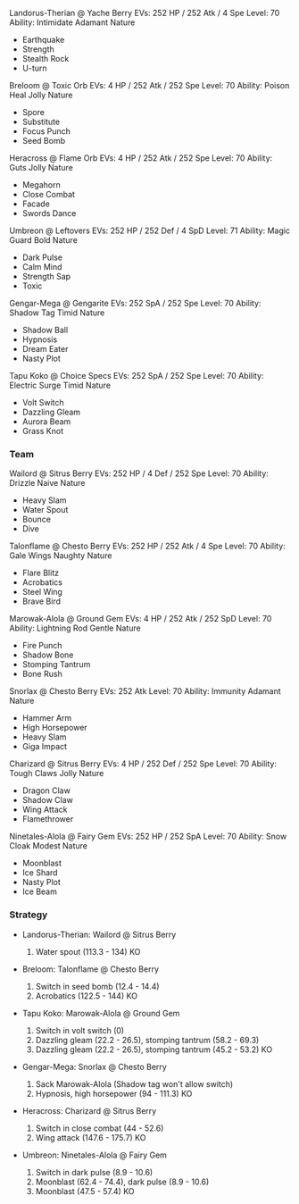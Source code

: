 Landorus-Therian @ Yache Berry
EVs: 252 HP / 252 Atk / 4 Spe
Level: 70
Ability: Intimidate
Adamant Nature
- Earthquake
- Strength
- Stealth Rock
- U-turn

Breloom @ Toxic Orb
EVs: 4 HP / 252 Atk / 252 Spe
Level: 70
Ability: Poison Heal
Jolly Nature
- Spore
- Substitute
- Focus Punch
- Seed Bomb

Heracross @ Flame Orb
EVs: 4 HP / 252 Atk / 252 Spe
Level: 70
Ability: Guts
Jolly Nature
- Megahorn
- Close Combat
- Facade
- Swords Dance

Umbreon @ Leftovers
EVs: 252 HP / 252 Def / 4 SpD
Level: 71
Ability: Magic Guard
Bold Nature
- Dark Pulse
- Calm Mind
- Strength Sap
- Toxic

Gengar-Mega @ Gengarite
EVs: 252 SpA / 252 Spe
Level: 70
Ability: Shadow Tag
Timid Nature
- Shadow Ball
- Hypnosis
- Dream Eater
- Nasty Plot

Tapu Koko @ Choice Specs
EVs: 252 SpA / 252 Spe
Level: 70
Ability: Electric Surge
Timid Nature
- Volt Switch
- Dazzling Gleam
- Aurora Beam
- Grass Knot

### Team

Wailord @ Sitrus Berry
EVs: 252 HP / 4 Def / 252 Spe
Level: 70
Ability: Drizzle
Naive Nature
- Heavy Slam
- Water Spout
- Bounce
- Dive

Talonflame @ Chesto Berry
EVs: 252 HP / 252 Atk / 4 Spe
Level: 70
Ability: Gale Wings
Naughty Nature
- Flare Blitz
- Acrobatics
- Steel Wing
- Brave Bird

Marowak-Alola @ Ground Gem
EVs: 4 HP / 252 Atk / 252 SpD
Level: 70
Ability: Lightning Rod
Gentle Nature
- Fire Punch
- Shadow Bone
- Stomping Tantrum
- Bone Rush

Snorlax @ Chesto Berry
EVs: 252 Atk
Level: 70
Ability: Immunity
Adamant Nature
- Hammer Arm
- High Horsepower
- Heavy Slam
- Giga Impact

Charizard @ Sitrus Berry
EVs: 4 HP / 252 Def / 252 Spe
Level: 70
Ability: Tough Claws
Jolly Nature
- Dragon Claw
- Shadow Claw
- Wing Attack
- Flamethrower

Ninetales-Alola @ Fairy Gem
EVs: 252 HP / 252 SpA
Level: 70
Ability: Snow Cloak
Modest Nature
- Moonblast
- Ice Shard
- Nasty Plot
- Ice Beam

### Strategy

- Landorus-Therian: Wailord @ Sitrus Berry

    1. Water spout (113.3 - 134) KO

- Breloom: Talonflame @ Chesto Berry

    1. Switch in seed bomb (12.4 - 14.4)
    2. Acrobatics (122.5 - 144) KO

- Tapu Koko: Marowak-Alola @ Ground Gem

    1. Switch in volt switch (0)
    2. Dazzling gleam (22.2 - 26.5), stomping tantrum (58.2 - 69.3)
    3. Dazzling gleam (22.2 - 26.5), stomping tantrum (45.2 - 53.2) KO

- Gengar-Mega: Snorlax @ Chesto Berry

    1. Sack Marowak-Alola (Shadow tag won't allow switch)
    2. Hypnosis, high horsepower (94 - 111.3) KO

- Heracross: Charizard  @ Sitrus Berry

    1. Switch in close combat (44 - 52.6)
    2. Wing attack (147.6 - 175.7) KO

- Umbreon: Ninetales-Alola @ Fairy Gem

    1. Switch in dark pulse (8.9 - 10.6)
    2. Moonblast (62.4 - 74.4), dark pulse (8.9 - 10.6)
    3. Moonblast (47.5 - 57.4) KO
